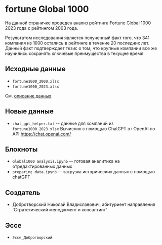 # fortune Global 1000
На данной страничке проведен анализ рейтинга Fortune Global 1000 2023 года с рейтингом 2003 года.

Результатом исследования является полученный факт того, что 341 компания из 1000 остались в рейтинге в течение 20 последних лет. Данный факт подтверждает тезис о том, что крупные компании все же научились сохранять ключевые преимущества в текущее время.

## Исходные данные
* ```fortune1000_2000.xlsx```
* ```fortune1000_2023.xlsx```


См. [описание данных](data_description.md)

## Новые данные
* ```chat_gpt_helper.txt``` -- данные для компаний из ```fortune1000_2023.xlsx```
Вычислил с помощью ChatGPT от OpenAI по API
https://chat.openai.com/

## Блокноты
* ```Global1000 analysis.ipynb``` -- готовая аналитика на отредактированных данных
* ```preparing data.ipynb``` -- загрузка исторических данных с помощью chatGPT

## Создатель
* Добротворский Николай Владиславович, абитуриент направления 'Стратегический менеджмент и консалтинг'

## Эссе
* ```Эссе_Добротворский```
